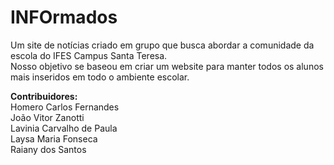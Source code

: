 # INFOrmados
Um site de notícias criado em grupo que busca abordar a comunidade da escola do IFES Campus Santa Teresa. <br>
Nosso objetivo se baseou em criar um website para manter todos os alunos mais inseridos em todo o ambiente escolar. <br>

<b>Contribuidores:</b> <br>
Homero Carlos Fernandes <br>
João Vitor Zanotti <br>
Lavinia Carvalho de Paula <br>
Laysa Maria Fonseca <br>
Raiany dos Santos <br>
